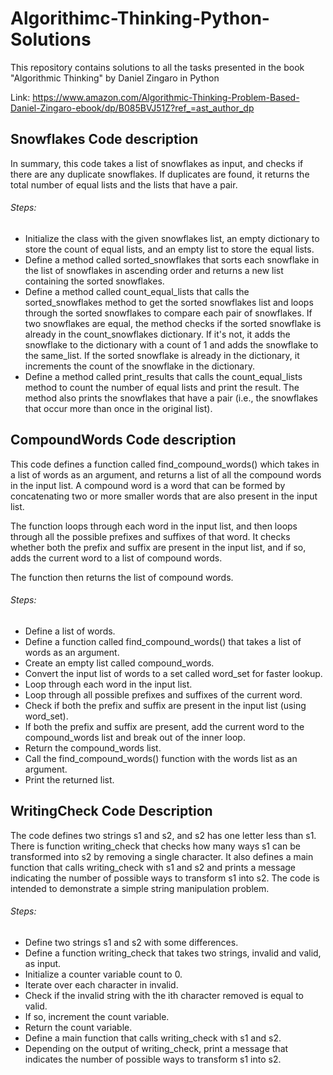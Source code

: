 # Algorithimc-Thinking-Python-Solutions
This repository contains solutions to all the tasks presented in the book "Algorithmic Thinking" by Daniel Zingaro in Python

Link: https://www.amazon.com/Algorithmic-Thinking-Problem-Based-Daniel-Zingaro-ebook/dp/B085BVJ51Z?ref_=ast_author_dp

## Snowflakes Code description 
In summary, this code takes a list of snowflakes as input, and checks if there are any duplicate snowflakes. If duplicates are found, it returns the total number of equal lists and the lists that have a pair.

###### Steps:

* Initialize the class with the given snowflakes list, an empty dictionary to store the count of equal lists, and an empty list to store the equal lists.
* Define a method called sorted_snowflakes that sorts each snowflake in the list of snowflakes in ascending order and returns a new list containing the sorted snowflakes.
* Define a method called count_equal_lists that calls the sorted_snowflakes method to get the sorted snowflakes list and loops through the sorted snowflakes to compare each pair of snowflakes. If two snowflakes are equal, the method checks if the sorted snowflake is already in the count_snowflakes dictionary. If it's not, it adds the snowflake to the dictionary with a count of 1 and adds the snowflake to the same_list. If the sorted snowflake is already in the dictionary, it increments the count of the snowflake in the dictionary.
* Define a method called print_results that calls the count_equal_lists method to count the number of equal lists and print the result. The method also prints the snowflakes that have a pair (i.e., the snowflakes that occur more than once in the original list).

## CompoundWords Code description 

This code defines a function called find_compound_words() which takes in a list of words as an argument, and returns a list of all the compound words in the input list. A compound word is a word that can be formed by concatenating two or more smaller words that are also present in the input list.

The function loops through each word in the input list, and then loops through all the possible prefixes and suffixes of that word. It checks whether both the prefix and suffix are present in the input list, and if so, adds the current word to a list of compound words.

The function then returns the list of compound words.

###### Steps:

* Define a list of words.
* Define a function called find_compound_words() that takes a list of words as an argument.
* Create an empty list called compound_words.
* Convert the input list of words to a set called word_set for faster lookup.
* Loop through each word in the input list.
* Loop through all possible prefixes and suffixes of the current word.
* Check if both the prefix and suffix are present in the input list (using word_set).
* If both the prefix and suffix are present, add the current word to the compound_words list and break out of the inner loop.
* Return the compound_words list.
* Call the find_compound_words() function with the words list as an argument.
* Print the returned list.

## WritingCheck Code Description 

The code defines two strings s1 and s2, and s2 has one letter less than s1. There is function writing_check that checks how many ways s1 can be transformed into s2 by removing a single character. It also defines a main function that calls writing_check with s1 and s2 and prints a message indicating the number of possible ways to transform s1 into s2. The code is intended to demonstrate a simple string manipulation problem.

###### Steps:

* Define two strings s1 and s2 with some differences.
* Define a function writing_check that takes two strings, invalid and valid, as input.
* Initialize a counter variable count to 0.
* Iterate over each character in invalid.
* Check if the invalid string with the ith character removed is equal to valid.
* If so, increment the count variable.
* Return the count variable.
* Define a main function that calls writing_check with s1 and s2.
* Depending on the output of writing_check, print a message that indicates the number of possible ways to transform s1 into s2.
